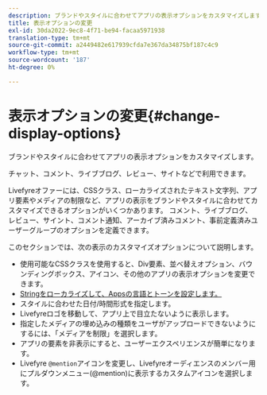 ```yaml
---
description: ブランドやスタイルに合わせてアプリの表示オプションをカスタマイズします。
title: 表示オプションの変更
exl-id: 30da2022-9ec8-4f71-be94-facaa5971938
translation-type: tm+mt
source-git-commit: a2449482e617939cfda7e367da34875bf187c4c9
workflow-type: tm+mt
source-wordcount: '187'
ht-degree: 0%

---
```


# 表示オプションの変更{#change-display-options}

ブランドやスタイルに合わせてアプリの表示オプションをカスタマイズします。

チャット、コメント、ライブブログ、レビュー、サイトなどで利用できます。

Livefyreオファーには、CSSクラス、ローカライズされたテキスト文字列、アプリ要素やメディアの制限など、アプリの表示をブランドやスタイルに合わせてカスタマイズできるオプションがいくつかあります。 コメント、ライブブログ、レビュー、サイント、コメント通知、アーカイブ済みコメント、事前定義済みユーザーグループのオプションを定義できます。

このセクションでは、次の表示のカスタマイズオプションについて説明します。

* 使用可能なCSSクラスを使用すると、Div要素、並べ替えオプション、バウンディングボックス、アイコン、その他のアプリの表示オプションを変更できます。
* [Stringをローカライズして、Appsの言語とトーンを設定します。](/help/using/c-settings-other/c-translation-sets/c-localize-strings.md) 
* スタイルに合わせた日付/時間形式を指定します。
* Livefyreロゴを移動して、アプリ上で目立たないように表示します。
* 指定したメディアの埋め込みの種類をユーザがアップロードできないようにするには、「メディアを制限」を選択します。
* アプリの要素を非表示にすると、ユーザーエクスペリエンスが簡単になります。
* Livefyre `@mention`アイコンを変更し、Livefyreオーディエンスのメンバー用にプルダウンメニュー(@mention)に表示するカスタムアイコンを選択します。
